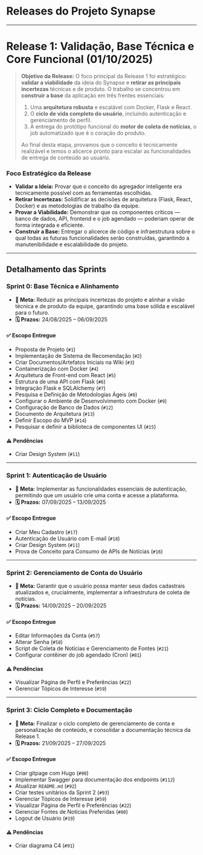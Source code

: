# Releases do Projeto Synapse

---

# Release 1: Validação, Base Técnica e Core Funcional (01/10/2025)

> **Objetivo da Release:** O foco principal da Release 1 foi estratégico: **validar a viabilidade** da ideia do Synapse e **retirar as principais incertezas** técnicas e de produto. O trabalho se concentrou em **construir a base** da aplicação em três frentes essenciais:
> 1.  Uma **arquitetura robusta** e escalável com Docker, Flask e React.
> 2.  O **ciclo de vida completo do usuário**, incluindo autenticação e gerenciamento de perfil.
> 3.  A entrega do protótipo funcional do **motor de coleta de notícias**, o job automatizado que é o coração do produto.
>
> Ao final desta etapa, provamos que o conceito é tecnicamente realizável e temos o alicerce pronto para escalar as funcionalidades de entrega de conteúdo ao usuário.

### Foco Estratégico da Release
* **Validar a Ideia:** Provar que o conceito do agregador inteligente era tecnicamente possível com as ferramentas escolhidas.
* **Retirar Incertezas:** Solidificar as decisões de arquitetura (Flask, React, Docker) e as metodologias de trabalho da equipe.
* **Provar a Viabilidade:** Demonstrar que os componentes críticos — banco de dados, API, frontend e o job agendado — poderiam operar de forma integrada e eficiente.
* **Construir a Base:** Entregar o alicerce de código e infraestrutura sobre o qual todas as futuras funcionalidades serão construídas, garantindo a manutenibilidade e escalabilidade do projeto.

---

## Detalhamento das Sprints

### Sprint 0: Base Técnica e Alinhamento
* **🎯 Meta:** Reduzir as principais incertezas do projeto e alinhar a visão técnica e de produto da equipe, garantindo uma base sólida e escalável para o futuro.
* **🗓️ Prazos:** 24/08/2025 – 06/09/2025

#### ✅ Escopo Entregue
* Proposta de Projeto (`#1`)
* Implementação de Sistema de Recomendação (`#2`)
* Criar Documentos/Artefatos Iniciais na Wiki (`#3`)
* Containerização com Docker (`#4`)
* Arquitetura de Front-end com React (`#5`)
* Estrutura de uma API com Flask (`#6`)
* Integração Flask e SQLAlchemy (`#7`)
* Pesquisa e Definição de Metodologias Ágeis (`#8`)
* Configurar o Ambiente de Desenvolvimento com Docker (`#9`)
* Configuração de Banco de Dados (`#12`)
* Documento de Arquitetura (`#13`)
* Definir Escopo do MVP (`#14`)
* Pesquisar e definir a biblioteca de componentes UI (`#15`)

#### ⚠️ Pendências
* Criar Design System (`#11`)


---

### Sprint 1: Autenticação de Usuário
* **🎯 Meta:** Implementar as funcionalidades essenciais de autenticação, permitindo que um usuário crie uma conta e acesse a plataforma.
* **🗓️ Prazos:** 07/09/2025 – 13/09/2025

#### ✅ Escopo Entregue
* Criar Meu Cadastro (`#17`)
* Autenticação de Usuário com E-mail (`#18`)
* Criar Design System (`#11`)
* Prova de Conceito para Consumo de APIs de Notícias (`#16`)

---

### Sprint 2: Gerenciamento de Conta do Usuário
* **🎯 Meta:** Garantir que o usuário possa manter seus dados cadastrais atualizados e, crucialmente, implementar a infraestrutura de coleta de notícias.
* **🗓️ Prazos:** 14/09/2025 – 20/09/2025

#### ✅ Escopo Entregue
* Editar Informações da Conta (`#57`)
* Alterar Senha (`#58`)
* Script de Coleta de Notícias e Gerenciamento de Fontes (`#21`)
* Configurar contêiner do job agendado (Cron) (`#81`)

#### ⚠️ Pendências
* Visualizar Página de Perfil e Preferências (`#22`)
* Gerenciar Tópicos de Interesse (`#59`)

---

### Sprint 3: Ciclo Completo e Documentação
* **🎯 Meta:** Finalizar o ciclo completo de gerenciamento de conta e personalização de conteúdo, e consolidar a documentação técnica da Release 1.
* **🗓️ Prazos:** 21/09/2025 – 27/09/2025

#### ✅ Escopo Entregue
* Criar gitpage com Hugo (`#90`)
* Implementar Swagger para documentação dos endpoints (`#112`)
* Atualizar `README.md` (`#92`)
* Criar testes unitários da Sprint 2 (`#93`)
* Gerenciar Tópicos de Interesse (`#59`)
* Visualizar Página de Perfil e Preferências (`#22`)
* Gerenciar Fontes de Notícias Preferidas (`#80`)
* Logout de Usuário (`#19`)

#### ⚠️ Pendências
* Criar diagrama C4 (`#91`)